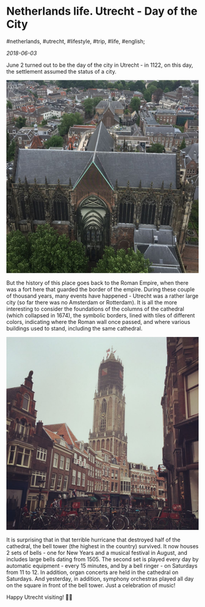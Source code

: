 # Netherlands life. Utrecht - Day of the City

#netherlands, #utrecht, #lifestyle, #trip, #life, #english;

_2018-06-03_

June 2 turned out to be the day of the city in Utrecht - in 1122, on this day, the settlement assumed the status of a city.

![Utrecht town hall](/images/netherlands-life-utrecht-day-of-the-city/1.jpg "Utrecht town hall")

But the history of this place goes back to the Roman Empire, when there was a fort here that guarded the border of the empire. During these couple of thousand years, many events have happened - Utrecht was a rather large city (so far there was no Amsterdam or Rotterdam). It is all the more interesting to consider the foundations of the columns of the cathedral (which collapsed in 1674), the symbolic borders, lined with tiles of different colors, indicating where the Roman wall once passed, and where various buildings used to stand, including the same cathedral.

![Utrecht town street](/images/netherlands-life-utrecht-day-of-the-city/2.jpg "Utrecht town street")

It is surprising that in that terrible hurricane that destroyed half of the cathedral, the bell tower (the highest in the country) survived. It now houses 2 sets of bells - one for New Years and a musical festival in August, and includes large bells dating from 1505. The second set is played every day by automatic equipment - every 15 minutes, and by a bell ringer - on Saturdays from 11 to 12.
In addition, organ concerts are held in the cathedral on Saturdays. And yesterday, in addition, symphony orchestras played all day on the square in front of the bell tower. Just a celebration of music!

Happy Utrecht visiting! ✌🏼

